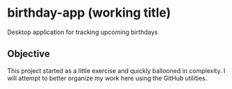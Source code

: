 # birthday-app (working title)
Desktop application for tracking upcoming birthdays

## Objective
This project started as a little exercise and quickly ballooned in complexity. I will attempt to better organize my work here using the GitHub utilities.
